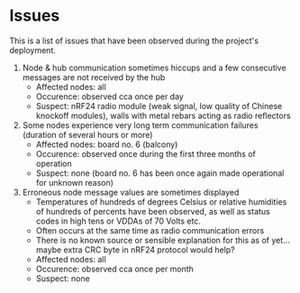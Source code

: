 # Issues

This is a list of issues that have been observed during the project's deployment.

1. Node & hub communication sometimes hiccups and a few consecutive messages are not received by the hub
   - Affected nodes: all
   - Occurence: observed cca once per day
   - Suspect: nRF24 radio module (weak signal, low quality of Chinese knockoff modules), walls with metal rebars acting as radio reflectors
2. Some nodes experience very long term communication failures (duration of several hours or more)
    - Affected nodes: board no. 6 (balcony)
    - Occurence: observed once during the first three months of operation
    - Suspect: none (board no. 6 has been once again made operational for unknown reason)
3. Erroneous node message values are sometimes displayed
   - Temperatures of hundreds of degrees Celsius or relative humidities of hundreds of percents have been observed, as well as status codes in high tens or VDDAs of 70 Volts etc.
   - Often occurs at the same time as radio communication errors
   - There is no known source or sensible explanation for this as of yet... maybe extra CRC byte in nRF24 protocol would help?
   - Affected nodes: all
   - Occurence: observed cca once per month
   - Suspect: none